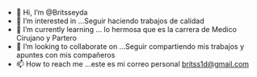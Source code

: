  - 👋 Hi, I’m @Britsseyda
- 👀 I’m interested in ...Seguir haciendo trabajos de calidad
- 🌱 I’m currently learning ... lo hermosa que es la carrera de Medico Cirujano y Partero
- 💞️ I’m looking to collaborate on ...Seguir compartiendo mis trabajos y apuntes con mis compañeros
- 📫 How to reach me ...este es mi correo personal britss1d@gmail.com

<!---
Britsseyda/Britsseyda is a ✨ special ✨ repository because its `README.md` (this file) appears on your GitHub profile.
You can click the Preview link to take a look at your changes.
--->
